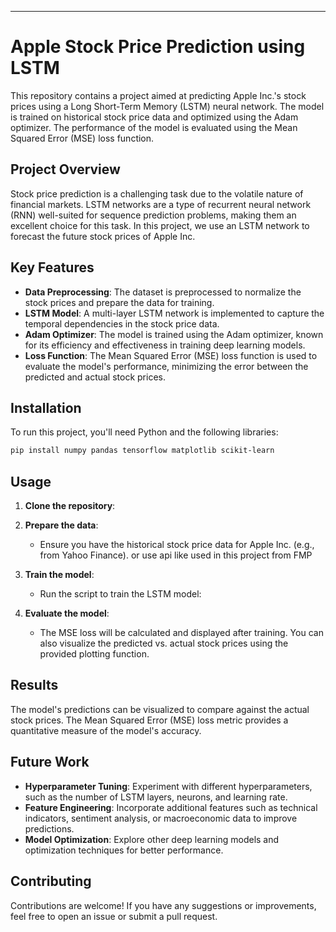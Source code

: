 
---

# Apple Stock Price Prediction using LSTM

This repository contains a project aimed at predicting Apple Inc.'s stock prices using a Long Short-Term Memory (LSTM) neural network. The model is trained on historical stock price data and optimized using the Adam optimizer. The performance of the model is evaluated using the Mean Squared Error (MSE) loss function.

## Project Overview

Stock price prediction is a challenging task due to the volatile nature of financial markets. LSTM networks are a type of recurrent neural network (RNN) well-suited for sequence prediction problems, making them an excellent choice for this task. In this project, we use an LSTM network to forecast the future stock prices of Apple Inc.

## Key Features

- **Data Preprocessing**: The dataset is preprocessed to normalize the stock prices and prepare the data for training.
- **LSTM Model**: A multi-layer LSTM network is implemented to capture the temporal dependencies in the stock price data.
- **Adam Optimizer**: The model is trained using the Adam optimizer, known for its efficiency and effectiveness in training deep learning models.
- **Loss Function**: The Mean Squared Error (MSE) loss function is used to evaluate the model's performance, minimizing the error between the predicted and actual stock prices.

## Installation

To run this project, you'll need Python and the following libraries:

```bash
pip install numpy pandas tensorflow matplotlib scikit-learn
```

## Usage

1. **Clone the repository**:
   
2. **Prepare the data**:
    - Ensure you have the historical stock price data for Apple Inc. (e.g., from Yahoo Finance). or use api like used in this project from FMP

3. **Train the model**:
    - Run the  script to train the LSTM model:
     
4. **Evaluate the model**:
    - The MSE loss will be calculated and displayed after training. You can also visualize the predicted vs. actual stock prices using the provided plotting function.

## Results

The model's predictions can be visualized to compare against the actual stock prices. The Mean Squared Error (MSE) loss metric provides a quantitative measure of the model's accuracy.

## Future Work

- **Hyperparameter Tuning**: Experiment with different hyperparameters, such as the number of LSTM layers, neurons, and learning rate.
- **Feature Engineering**: Incorporate additional features such as technical indicators, sentiment analysis, or macroeconomic data to improve predictions.
- **Model Optimization**: Explore other deep learning models and optimization techniques for better performance.

## Contributing

Contributions are welcome! If you have any suggestions or improvements, feel free to open an issue or submit a pull request.
